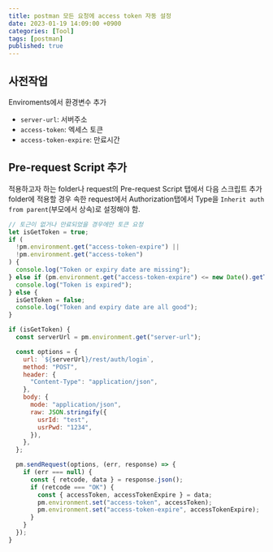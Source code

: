 ```yaml
---
title: postman 모든 요청에 access token 자동 설정
date: 2023-01-19 14:09:00 +0900
categories: [Tool]
tags: [postman]
published: true
---
```


## 사전작업

Enviroments에서 환경변수 추가

- `server-url`: 서버주소
- `access-token`: 엑세스 토큰
- `access-token-expire`: 만료시간

## Pre-request Script 추가

적용하고자 하는 folder나 request의 Pre-request Script 탭에서 다음 스크립트 추가
folder에 적용할 경우 속한 request에서 Authorization탭에서 Type을 `Inherit auth from parent`(부모에서 상속)로 설정해야 함.

```javascript
// 토근이 없거나 만료되었을 경우에만 토큰 요청
let isGetToken = true;
if (
  !pm.environment.get("access-token-expire") ||
  !pm.environment.get("access-token")
) {
  console.log("Token or expiry date are missing");
} else if (pm.environment.get("access-token-expire") <= new Date().getTime()) {
  console.log("Token is expired");
} else {
  isGetToken = false;
  console.log("Token and expiry date are all good");
}

if (isGetToken) {
  const serverUrl = pm.environment.get("server-url");

  const options = {
    url: `${serverUrl}/rest/auth/login`,
    method: "POST",
    header: {
      "Content-Type": "application/json",
    },
    body: {
      mode: "application/json",
      raw: JSON.stringify({
        usrId: "test",
        usrPwd: "1234",
      }),
    },
  };

  pm.sendRequest(options, (err, response) => {
    if (err === null) {
      const { retcode, data } = response.json();
      if (retcode === "OK") {
        const { accessToken, accessTokenExpire } = data;
        pm.environment.set("access-token", accessToken);
        pm.environment.set("access-token-expire", accessTokenExpire);
      }
    }
  });
}
```
